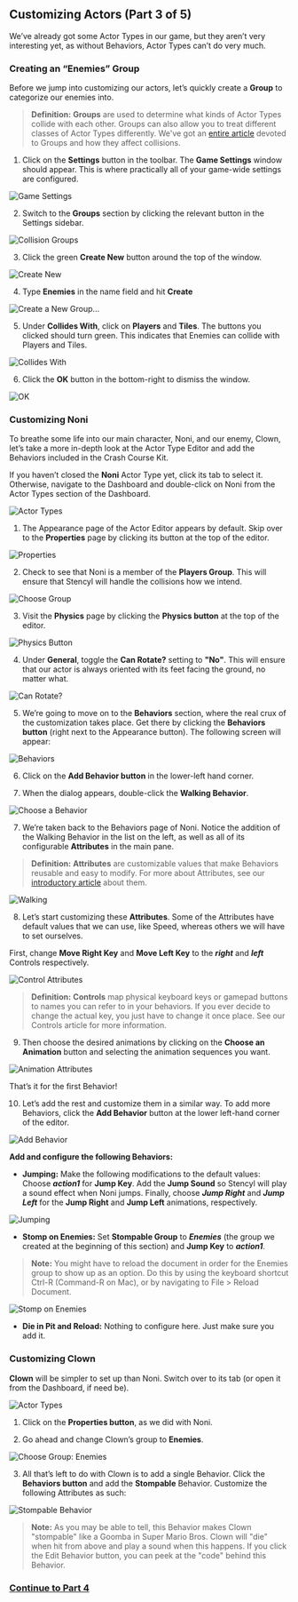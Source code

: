 ## Customizing Actors (Part 3 of 5)
We’ve already got some Actor Types in our game, but they aren’t very interesting yet, as without Behaviors, Actor Types can’t do very much.

### Creating an “Enemies” Group
Before we jump into customizing our actors, let’s quickly create a **Group** to categorize our enemies into.

> **Definition:** **Groups** are used to determine what kinds of Actor Types collide with each other. Groups can also allow you to treat different classes of Actor Types differently. We've got an [entire article](http://www.stencyl.com/help/view/collisions-and-groups/) devoted to Groups and how they affect collisions.

1) Click on the **Settings** button in the toolbar. The **Game Settings** window should appear. This is where practically all of your game-wide settings are configured.

![Game Settings](https://raw.githubusercontent.com/Stencyl/stencylpedia/master/crash-course-1/images/crash-course-28.png)

2) Switch to the **Groups** section by clicking the relevant button in the Settings sidebar.

![Collision Groups](https://raw.githubusercontent.com/Stencyl/stencylpedia/master/crash-course-1/images/crash-course-29.png)

3) Click the green **Create New** button around the top of the window.

![Create New](https://raw.githubusercontent.com/Stencyl/stencylpedia/master/crash-course-1/images/crash-course-30.png)

4) Type **Enemies** in the name field and hit **Create**

![Create a New Group...](https://raw.githubusercontent.com/Stencyl/stencylpedia/master/crash-course-1/images/crash-course-31.png)

5) Under **Collides With**, click on **Players** and **Tiles**. The buttons you clicked should turn green. This indicates that Enemies can collide with Players and Tiles.

![Collides With](https://raw.githubusercontent.com/Stencyl/stencylpedia/master/crash-course-1/images/crash-course-32.png)

6) Click the **OK** button in the bottom-right to dismiss the window.

![OK](https://raw.githubusercontent.com/Stencyl/stencylpedia/master/crash-course-1/images/crash-course-33.png)


### Customizing Noni
To breathe some life into our main character, Noni, and our enemy, Clown, let’s take a more in-depth look at the Actor Type Editor and add the Behaviors included in the Crash Course Kit.

If you haven’t closed the **Noni** Actor Type yet, click its tab to select it. Otherwise, navigate to the Dashboard and double-click on Noni from the Actor Types section of the Dashboard.

![Actor Types](https://raw.githubusercontent.com/Stencyl/stencylpedia/master/crash-course-1/images/crash-course-7.png)

1) The Appearance page of the Actor Editor appears by default. Skip over to the **Properties** page by clicking its button at the top of the editor.

![Properties](https://raw.githubusercontent.com/Stencyl/stencylpedia/master/crash-course-1/images/crash-course-17.png)

2) Check to see that Noni is a member of the **Players Group**. This will ensure that Stencyl will handle the collisions how we intend.

![Choose Group](https://raw.githubusercontent.com/Stencyl/stencylpedia/master/crash-course-1/images/crash-course-18.png)

3) Visit the **Physics** page by clicking the **Physics button** at the top of the editor.

![Physics Button](https://raw.githubusercontent.com/Stencyl/stencylpedia/master/crash-course-1/images/crash-course-19.png)

4) Under **General**, toggle the **Can Rotate?** setting to **"No"**. This will ensure that our actor is always oriented with its feet facing the ground, no matter what.

![Can Rotate?](https://raw.githubusercontent.com/Stencyl/stencylpedia/master/crash-course-1/images/crash-course-20.png)

5) We’re going to move on to the **Behaviors** section, where the real crux of the customization takes place. Get there by clicking the **Behaviors button** (right next to the Appearance button). The following screen will appear:

![Behaviors](https://raw.githubusercontent.com/Stencyl/stencylpedia/master/crash-course-1/images/crash-course-21.png)

6) Click on the **Add Behavior button** in the lower-left hand corner.

7) When the dialog appears, double-click the **Walking Behavior**.

![Choose a Behavior](https://raw.githubusercontent.com/Stencyl/stencylpedia/master/crash-course-1/images/crash-course-22.png)

7) We’re taken back to the Behaviors page of Noni. Notice the addition of the Walking Behavior in the list on the left, as well as all of its configurable **Attributes** in the main pane.

> **Definition:** **Attributes** are customizable values that make Behaviors reusable and easy to modify. For more about Attributes, see our [introductory article](http://www.stencyl.com/help/view/attributes/) about them.

![Walking](https://raw.githubusercontent.com/Stencyl/stencylpedia/master/crash-course-1/images/crash-course-23.png)

8) Let’s start customizing these **Attributes**. Some of the Attributes have default values that we can use, like Speed, whereas others we will have to set ourselves.

First, change **Move Right Key** and **Move Left Key** to the _**right**_ and _**left**_ Controls respectively.

![Control Attributes](https://raw.githubusercontent.com/Stencyl/stencylpedia/master/crash-course-1/images/crash-course-24.png)

> **Definition:** **Controls** map physical keyboard keys or gamepad buttons to names you can refer to in your behaviors. If you ever decide to change the actual key, you just have to change it once place. See our Controls article for more information.

9) Then choose the desired animations by clicking on the **Choose an Animation** button and selecting the animation sequences you want.

![Animation Attributes](https://raw.githubusercontent.com/Stencyl/stencylpedia/master/crash-course-1/images/crash-course-25.png)

That’s it for the first Behavior!

10) Let’s add the rest and customize them in a similar way. To add more Behaviors, click the **Add Behavior** button at the lower left-hand corner of the editor.

![Add Behavior](https://raw.githubusercontent.com/Stencyl/stencylpedia/master/crash-course-1/images/crash-course-26.png)

**Add and configure the following Behaviors:**

* **Jumping:** Make the following modifications to the default values: Choose _**action1**_ for **Jump Key**. Add the **Jump Sound** so Stencyl will play a sound effect when Noni jumps. Finally, choose _**Jump Right**_ and _**Jump Left**_ for the **Jump Right** and **Jump Left** animations, respectively. 

 ![Jumping](https://raw.githubusercontent.com/Stencyl/stencylpedia/master/crash-course-1/images/crash-course-27.png)

* **Stomp on Enemies:** Set **Stompable Group** to _**Enemies**_ (the group we created at the beginning of this section) and **Jump Key** to _**action1**_.
    
 > **Note:** You might have to reload the document in order for the Enemies group to show up as an option. Do this by using the keyboard shortcut Ctrl-R (Command-R on Mac), or by navigating to File > Reload Document.

 ![Stomp on Enemies](https://raw.githubusercontent.com/Stencyl/stencylpedia/master/crash-course-1/images/crash-course-34.png)
<a name="part5reference"></a>
* **Die in Pit and Reload:** Nothing to configure here. Just make sure you add it.

### Customizing Clown

**Clown** will be simpler to set up than Noni. Switch over to its tab (or open it from the Dashboard, if need be).

![Actor Types](https://raw.githubusercontent.com/Stencyl/stencylpedia/master/crash-course-1/images/crash-course-10.png)

1) Click on the **Properties button**, as we did with Noni.

2) Go ahead and change Clown’s group to **Enemies**.

![Choose Group: Enemies](https://raw.githubusercontent.com/Stencyl/stencylpedia/master/crash-course-1/images/crash-course-35.png)

3) All that’s left to do with Clown is to add a single Behavior. Click the **Behaviors button** and add the **Stompable** Behavior. Customize the following Attributes as such:

![Stompable Behavior](https://raw.githubusercontent.com/Stencyl/stencylpedia/master/crash-course-1/images/crash-course-36.png)

> **Note:** As you may be able to tell, this Behavior makes Clown "stompable" like a Goomba in Super Mario Bros. Clown will "die" when hit from above and play a sound when this happens. If you click the Edit Behavior button, you can peek at the "code" behind this Behavior.

### [Continue to Part 4](http://www.stencyl.com/help/viewArticle/146/)
